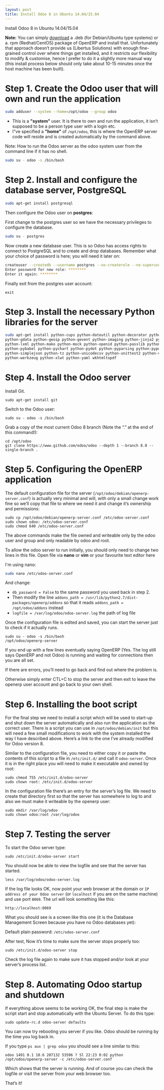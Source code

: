 ```yaml
---
layout: post
title: Install Odoo 8 in Ubuntu 14.04/15.04
---
```


Install Odoo 8 in Ubuntu 14.04/15.04

**Note:** You can simply [download](https://www.odoo.com/page/download) a .deb (for Debian/Ubuntu type systems) or a. rpm (Redhat/CentOS) package of OpenERP and install that. Unfortunately that approach doesn’t provide us (Libertus Solutions) with enough fine-grained control over where things get installed, and it restricts our flexibility to modify & customise, hence I prefer to do it a slightly more manual way (this install process below should only take about 10-15 minutes once the host machine has been built).

# Step 1. Create the Odoo user that will own and run the application
````bash
sudo adduser --system --home=/opt/odoo --group odoo
````

* This is a **"system"** user. It is there to own and run the application, it isn’t supposed to be a person type user with a login etc.
* I"ve specified a **"home"** of `/opt/odoo`, this is where the OpenERP server code will reside and is created automatically by the command above.

Note: How to run the Odoo server as the odoo system user from the command line if it has no shell. 
````bash
sudo su - odoo -s /bin/bash
````

# Step 2. Install and configure the database server, PostgreSQL
````bash
sudo apt-get install postgresql
````

Then configure the Odoo user on **postgres**:

First change to the postgres user so we have the necessary privileges to configure the database.

````bash
sudo su - postgres
````

Now create a new database user. This is so Odoo has access rights to connect to PostgreSQL and to create and drop databases. Remember what your choice of password is here; you will need it later on:

````bash
createuser --createdb --username postgres --no-createrole --no-superuser --pwprompt odoo
Enter password for new role: ********
Enter it again: ********
````

Finally exit from the postgres user account:

````
exit
````

# Step 3. Install the necessary Python libraries for the server
````bash
sudo apt-get install python-cups python-dateutil python-decorator python-docutils python-feedparser \
python-gdata python-geoip python-gevent python-imaging python-jinja2 python-ldap python-libxslt1 \
python-lxml python-mako python-mock python-openid python-passlib python-psutil python-psycopg2 \
python-pybabel python-pychart python-pydot python-pyparsing python-pypdf python-reportlab python-requests \
python-simplejson python-tz python-unicodecsv python-unittest2 python-vatnumber python-vobject \
python-werkzeug python-xlwt python-yaml wkhtmltopdf
````

# Step 4. Install the Odoo server
Install Git.

````
sudo apt-get install git
````

Switch to the Odoo user:

````
sudo su - odoo -s /bin/bash
````

Grab a copy of the most current Odoo 8 branch (Note the “.” at the end of this command!):

````
cd /opt/odoo
git clone https://www.github.com/odoo/odoo --depth 1 --branch 8.0 --single-branch .
````

# Step 5. Configuring the OpenERP application
The default configuration file for the server (`/opt/odoo/debian/openerp-server.conf`) is actually very minimal and will, with only a small change work fine so we’ll copy that file to where we need it and change it’s ownership and permissions:

````
sudo cp /opt/odoo/debian/openerp-server.conf /etc/odoo-server.conf
sudo chown odoo: /etc/odoo-server.conf
sudo chmod 640 /etc/odoo-server.conf
````

The above commands make the file owned and writeable only by the odoo user and group and only readable by odoo and root.

To allow the odoo server to run initially, you should only need to change two lines in this file. 
Open file via **nano** or **vim** or your favourite text editor here

I'm using nano:
````bash
sudo nano /etc/odoo-server.conf
````

And change: 
* `db_password = False` to the same password you used back in step 2.
* Then modify the line `addons_path = /usr/lib/python2.7/dist-packages/openerp/addons` so that it reads `addons_path = /opt/odoo/addons` instead
* `logfile = /var/log/odoo/odoo-server.log` the path of log file

Once the configuration file is edited and saved, you can start the server just to check if it actually runs.

````
sudo su - odoo -s /bin/bash
/opt/odoo/openerp-server
````

If you end up with a few lines eventually saying OpenERP (Yes. The log still says OpenERP and not Odoo) is running and waiting for connections then you are all set.

If there are errors, you’ll need to go back and find out where the problem is.

Otherwise simply enter CTL+C to stop the server and then exit to leave the openerp user account and go back to your own shell.

# Step 6. Installing the boot script
For the final step we need to install a script which will be used to start-up and shut down the server automatically and also run the application as the correct user. There is a script you can use in `/opt/odoo/debian/init` but this will need a few small modifications to work with the system installed the way I have described above. Here’s a link to the one I’ve already modified for Odoo version 8.

Similar to the configuration file, you need to either copy it or paste the contents of this script to a file in `/etc/init.d/` and call it `odoo-server`. Once it is in the right place you will need to make it executable and owned by root:

````
sudo chmod 755 /etc/init.d/odoo-server
sudo chown root: /etc/init.d/odoo-server
````

In the configuration file there’s an entry for the server’s log file. We need to create that directory first so that the server has somewhere to log to and also we must make it writeable by the openerp user:

````
sudo mkdir /var/log/odoo
sudo chown odoo:root /var/log/odoo
````

# Step 7. Testing the server
To start the Odoo server type:

````
sudo /etc/init.d/odoo-server start
````

You should now be able to view the logfile and see that the server has started.

````
less /var/log/odoo/odoo-server.log
````

If the log file looks OK, now point your web browser at the domain or `IP address of your Odoo server` (or `localhost` if you are on the same machine) and use port `8069`. The url will look something like this:

````
http://localhost:8069
````

What you should see is a screen like this one (it is the Database Management Screen because you have no Odoo databases yet):

Default plain password: `/etc/odoo-server.conf`

After test, Now it’s time to make sure the server stops properly too:

````
sudo /etc/init.d/odoo-server stop
````

Check the log file again to make sure it has stopped and/or look at your server’s process list.

# Step 8. Automating Odoo startup and shutdown
If everything above seems to be working OK, the final step is make the script start and stop automatically with the Ubuntu Server. To do this type:

````
sudo update-rc.d odoo-server defaults
````

You can now try rebooting you server if you like. Odoo should be running by the time you log back in.

If you type `ps aux | grep odoo` you should see a line similar to this:

````
odoo 1491 0.1 10.6 207132 53596 ? Sl 22:23 0:02 python /opt/odoo/openerp-server -c /etc/odoo-server.conf
````

Which shows that the server is running. And of course you can check the logfile or visit the server from your web browser too.

That’s it! 
